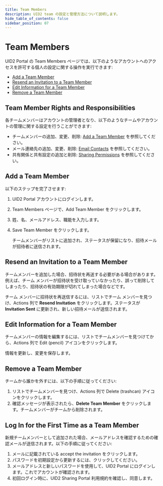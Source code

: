 ```yaml
---
title: Team Members
description: UID2 team の設定と管理方法について説明します。
hide_table_of_contents: false
sidebar_position: 07
---
```


# Team Members

<!-- It includes the following:

- [Team Member Rights and Responsibilities](#team-member-rights-and-responsibilities)
- [Add a Team Member](#add-a-team-member)
- [Resend an Invitation to a Team Member](#resend-an-invitation-to-a-team-member) 
- [Edit Information for a Team Member](#edit-information-for-a-team-member) 
- [Remove a Team Member](#remove-a-team-member)
- [Log In for the First Time as a Team Member](#log-in-for-the-first-time-as-a-team-member) DONE -->

UID2 Portal の Team Members ページでは、以下のようなアカウントへのアクセスを許可する個人の設定に関する操作を実行できます:

- [Add a Team Member](#add-a-team-member)
- [Resend an Invitation to a Team Member](#resend-an-invitation-to-a-team-member) 
- [Edit Information for a Team Member](#edit-information-for-a-team-member) 
- [Remove a Team Member](#remove-a-team-member)

## Team Member Rights and Responsibilities

各チームメンバーはアカウントの管理者となり、以下のようなチームやアカウントの管理に関する設定を行うことができます:

- チームメンバーの追加、変更、削除: [Add a Team Member](#add-a-team-member) を参照してください。
- メール連絡先の追加、変更、削除: [Email Contacts](email-contacts.md) を参照してください。
- 共有関係と共有設定の追加と削除: [Sharing Permissions](sharing-permissions.md) を参照してください。
## Add a Team Member

以下のステップを完了させます:

1. UID2 Portal アカウントにログインします。
1. Team Members ページで、Add Team Member をクリックします。
1. 姓、名、メールアドレス、職能を入力します。
1. Save Team Member をクリックします。

   チームメンバーがリストに追加され、ステータスが保留になり、招待メールが招待者に送信されます。

## Resend an Invitation to a Team Member

チームメンバーを追加した場合、招待状を再送する必要がある場合があります。例えば、チーム メンバーが招待状を受け取っていなかったり、誤って削除してしまったり、招待状の有効期限が切れてしまった場合などです。

チーム メンバーに招待状を再送信するには、リストでチーム メンバーを見つけ、Actions 列で **Resend Invitation** をクリックします。ステータスが **Invitation Sent** に更新され、新しい招待メールが送信されます。

## Edit Information for a Team Member

チームメンバーの情報を編集するには、リストでチームメンバーを見つけてから、Actions 列で Edit (pencil) アイコンをクリックします。

情報を更新し、変更を保存します。
## Remove a Team Member

チームから誰かを外すには、以下の手順に従ってください:

1. リストでチームメンバーを見つけ、Actions 列で Delete (trashcan) アイコンをクリックします。
1. 確認メッセージが表示されたら、**Delete Team Member** をクリックします。チームメンバーがチームから削除されます。

## Log In for the First Time as a Team Member

新規チームメンバーとして追加された場合、メールアドレスを確認するための確認メールが送信されます。以下の手順に従ってください:

1. メールに記載されている accept the invitation をクリックします。
1. パスワードを初期設定から更新するには、クリックしてください。
1. メールアドレスと新しいパスワードを使用して、UID2 Portal にログインします。これでアカウントが確認されます。
1. 初回ログイン時に、UID2 Sharing Portal 利用規約を確認し、同意します。
